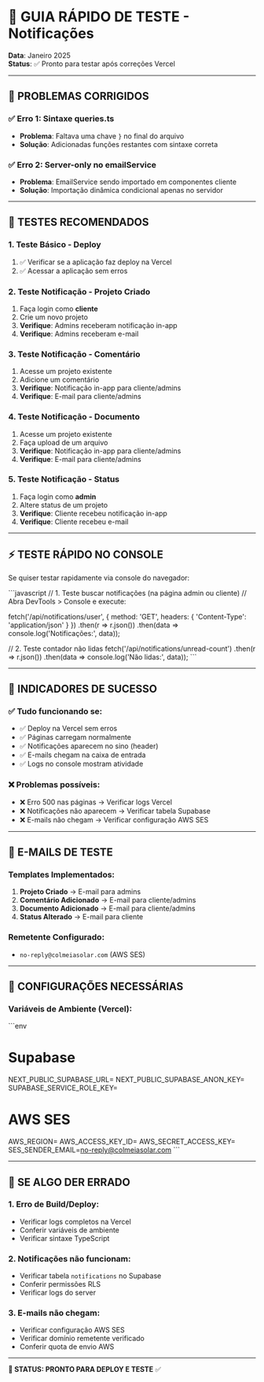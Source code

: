 # 🧪 **GUIA RÁPIDO DE TESTE - Notificações**

**Data**: Janeiro 2025  
**Status**: ✅ Pronto para testar após correções Vercel

---

## 🚀 **PROBLEMAS CORRIGIDOS**

### **✅ Erro 1: Sintaxe queries.ts**
- **Problema**: Faltava uma chave `}` no final do arquivo
- **Solução**: Adicionadas funções restantes com sintaxe correta

### **✅ Erro 2: Server-only no emailService**
- **Problema**: EmailService sendo importado em componentes cliente
- **Solução**: Importação dinâmica condicional apenas no servidor

---

## 🧪 **TESTES RECOMENDADOS**

### **1. Teste Básico - Deploy**
1. ✅ Verificar se a aplicação faz deploy na Vercel
2. ✅ Acessar a aplicação sem erros

### **2. Teste Notificação - Projeto Criado**
1. Faça login como **cliente**
2. Crie um novo projeto
3. **Verifique**: Admins receberam notificação in-app
4. **Verifique**: Admins receberam e-mail

### **3. Teste Notificação - Comentário**
1. Acesse um projeto existente
2. Adicione um comentário
3. **Verifique**: Notificação in-app para cliente/admins
4. **Verifique**: E-mail para cliente/admins

### **4. Teste Notificação - Documento**
1. Acesse um projeto existente
2. Faça upload de um arquivo
3. **Verifique**: Notificação in-app para cliente/admins
4. **Verifique**: E-mail para cliente/admins

### **5. Teste Notificação - Status**
1. Faça login como **admin**
2. Altere status de um projeto
3. **Verifique**: Cliente recebeu notificação in-app
4. **Verifique**: Cliente recebeu e-mail

---

## ⚡ **TESTE RÁPIDO NO CONSOLE**

Se quiser testar rapidamente via console do navegador:

\`\`\`javascript
// 1. Teste buscar notificações (na página admin ou cliente)
// Abra DevTools > Console e execute:

fetch('/api/notifications/user', { 
  method: 'GET',
  headers: { 'Content-Type': 'application/json' }
})
.then(r => r.json())
.then(data => console.log('Notificações:', data));

// 2. Teste contador não lidas
fetch('/api/notifications/unread-count')
.then(r => r.json())
.then(data => console.log('Não lidas:', data));
\`\`\`

---

## 🎯 **INDICADORES DE SUCESSO**

### **✅ Tudo funcionando se:**
- ✅ Deploy na Vercel sem erros
- ✅ Páginas carregam normalmente
- ✅ Notificações aparecem no sino (header)
- ✅ E-mails chegam na caixa de entrada
- ✅ Logs no console mostram atividade

### **❌ Problemas possíveis:**
- ❌ Erro 500 nas páginas → Verificar logs Vercel
- ❌ Notificações não aparecem → Verificar tabela Supabase
- ❌ E-mails não chegam → Verificar configuração AWS SES

---

## 📧 **E-MAILS DE TESTE**

### **Templates Implementados:**
1. **Projeto Criado** → E-mail para admins
2. **Comentário Adicionado** → E-mail para cliente/admins  
3. **Documento Adicionado** → E-mail para cliente/admins
4. **Status Alterado** → E-mail para cliente

### **Remetente Configurado:**
- `no-reply@colmeiasolar.com` (AWS SES)

---

## 🔧 **CONFIGURAÇÕES NECESSÁRIAS**

### **Variáveis de Ambiente (Vercel):**
\`\`\`env
# Supabase
NEXT_PUBLIC_SUPABASE_URL=
NEXT_PUBLIC_SUPABASE_ANON_KEY=
SUPABASE_SERVICE_ROLE_KEY=

# AWS SES
AWS_REGION=
AWS_ACCESS_KEY_ID=
AWS_SECRET_ACCESS_KEY=
SES_SENDER_EMAIL=no-reply@colmeiasolar.com
\`\`\`

---

## 🚨 **SE ALGO DER ERRADO**

### **1. Erro de Build/Deploy:**
- Verificar logs completos na Vercel
- Conferir variáveis de ambiente
- Verificar sintaxe TypeScript

### **2. Notificações não funcionam:**
- Verificar tabela `notifications` no Supabase
- Conferir permissões RLS
- Verificar logs do server

### **3. E-mails não chegam:**
- Verificar configuração AWS SES
- Verificar domínio remetente verificado
- Conferir quota de envio AWS

---

**🎯 STATUS: PRONTO PARA DEPLOY E TESTE** ✅
